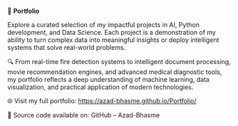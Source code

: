 **🚀** **Portfolio**

Explore a curated selection of my impactful projects in AI, Python development, and Data Science. Each project is a demonstration of my ability to turn complex data into meaningful insights or deploy intelligent systems that solve real-world problems.

🔍 From real-time fire detection systems to intelligent document processing, movie recommendation engines, and advanced medical diagnostic tools, my portfolio reflects a deep understanding of machine learning, data visualization, and practical application of modern technologies.

🌐 Visit my full portfolio: https://azad-bhasme.github.io/Portfolio/

📂 Source code available on: GitHub – Azad-Bhasme
